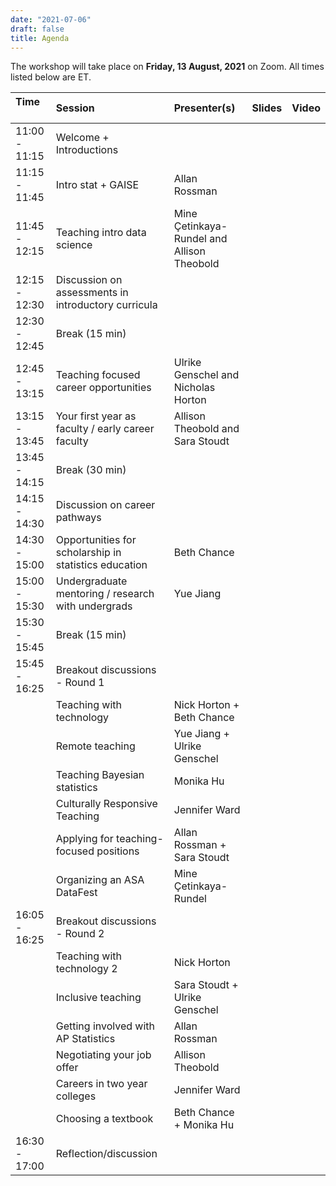 ```yaml
---
date: "2021-07-06"
draft: false
title: Agenda
---
```


The workshop will take place on **Friday, 13 August, 2021** on Zoom. All times listed below are ET.

| Time &nbsp;&nbsp;&nbsp;&nbsp;&nbsp;&nbsp;&nbsp;&nbsp;&nbsp;| Session                           | Presenter(s) | Slides   | Video       |
|:-------------- |:----------------------------------|:-------------|:--------:|:-----------:|
| 11:00 - 11:15  | Welcome + Introductions           |  |  |  |
| 11:15 - 11:45  | Intro stat + GAISE                | Allan Rossman  | <a href="https://github.com/mine-cetinkaya-rundel/preparing-to-teach/blob/master/01-intro-stat-gaise/01-intro-stat-gaise.pdf"><i class="fas fa-tv"></i></a>  |  |
| 11:45 - 12:15  | Teaching intro data science       | Mine Çetinkaya-Rundel and Allison Theobold | <a href="https://github.com/mine-cetinkaya-rundel/preparing-to-teach/blob/master/02-intro-data-sci/02-intro-data-sci-1.pdf"><i class="fas fa-tv"></i></a> <a href="https://github.com/mine-cetinkaya-rundel/preparing-to-teach/blob/master/02-intro-data-sci/02-intro-data-sci-2.pdf"><i class="fas fa-tv"></i></a> |  |
| 12:15 - 12:30  | Discussion on assessments in introductory curricula  |  |  |  |
| 12:30 - 12:45  | Break (15 min)                    |  |  |  |
| 12:45 - 13:15  | Teaching focused career opportunities | Ulrike Genschel and Nicholas Horton  | <a href="https://github.com/mine-cetinkaya-rundel/preparing-to-teach/blob/master/03-teach-career/03-teach-career.pdf"><i class="fas fa-tv"></i></a> |  |
| 13:15 - 13:45  | Your first year as faculty / early career faculty | Allison Theobold  and Sara Stoudt  | <a href="https://github.com/mine-cetinkaya-rundel/preparing-to-teach/blob/master/04-early-career/04-early-career.pdf"><i class="fas fa-tv"></i></a> |  |
| 13:45 - 14:15  | Break (30 min)                    |  |  |  |
| 14:15 - 14:30  | Discussion on career pathways     |  |  |  |
| 14:30 - 15:00  | Opportunities for scholarship in statistics education  | Beth Chance  | <a href="https://github.com/mine-cetinkaya-rundel/preparing-to-teach/blob/master/05-stat-ed-scholarship/05-stat-ed-scholarship.pdf"><i class="fas fa-tv"></i></a> |  |
| 15:00 - 15:30  | Undergraduate mentoring / research with undergrads  | Yue Jiang | <a href="https://github.com/mine-cetinkaya-rundel/preparing-to-teach/blob/master/06-ugrad-mentoring/06-ugrad-mentoring.pdf"><i class="fas fa-tv"></i></a> |  |
| 15:30 - 15:45  | Break (15 min)                    |  |  |  |
| 15:45 - 16:25  | Breakout discussions - Round 1    |  |  |  |
|                | Teaching with technology          | Nick Horton + Beth Chance | <a href="https://github.com/mine-cetinkaya-rundel/preparing-to-teach/blob/master/07-breakout-technology/07-breakout-technology.pdf"><i class="fas fa-tv"></i></a> |  |
|                | Remote teaching                   | Yue Jiang + Ulrike Genschel |  |  |
|                | Teaching Bayesian statistics      | Monika Hu | <a href="https://github.com/mine-cetinkaya-rundel/preparing-to-teach/blob/master/07-breakout-bayesian/07-breakout-bayesian.pdf"><i class="fas fa-tv"></i></a> |  |
|                | Culturally Responsive Teaching    | Jennifer Ward |  |  |
|                | Applying for teaching-focused positions | Allan Rossman + Sara Stoudt |  |  |
|                | Organizing an ASA DataFest        | Mine Çetinkaya-Rundel |  |  |
| 16:05 - 16:25  | Breakout discussions - Round 2    |  |  |  |
|                | Teaching with technology 2        | Nick Horton | <a href="https://github.com/mine-cetinkaya-rundel/preparing-to-teach/blob/master/07-breakout-technology/07-breakout-technology.pdf"><i class="fas fa-tv"></i></a> |  |
|                | Inclusive teaching                | Sara Stoudt + Ulrike Genschel |  |  |
|                | Getting involved with AP Statistics | Allan Rossman |  |  |
|                | Negotiating your job offer        | Allison Theobold |  |  |
|                | Careers in two year colleges      | Jennifer Ward |  |  |
|                | Choosing a textbook               | Beth Chance + Monika Hu | <a href="https://github.com/mine-cetinkaya-rundel/preparing-to-teach/blob/master/07-breakout-textbook/07-breakout-textbook.pdf"><i class="fas fa-tv"></i></a>  |  |
| 16:30 - 17:00  | Reflection/discussion             |  |  |  |